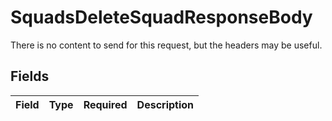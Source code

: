 # SquadsDeleteSquadResponseBody

There is no content to send for this request, but the headers may be useful. 


## Fields

| Field       | Type        | Required    | Description |
| ----------- | ----------- | ----------- | ----------- |